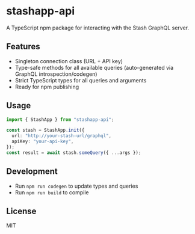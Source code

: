 # stashapp-api

A TypeScript npm package for interacting with the Stash GraphQL server.

## Features

- Singleton connection class (URL + API key)
- Type-safe methods for all available queries (auto-generated via GraphQL introspection/codegen)
- Strict TypeScript types for all queries and arguments
- Ready for npm publishing

## Usage

```ts
import { StashApp } from "stashapp-api";

const stash = StashApp.init({
  url: "http://your-stash-url/graphql",
  apiKey: "your-api-key",
});
const result = await stash.someQuery({ ...args });
```

## Development

- Run `npm run codegen` to update types and queries
- Run `npm run build` to compile

## License

MIT
